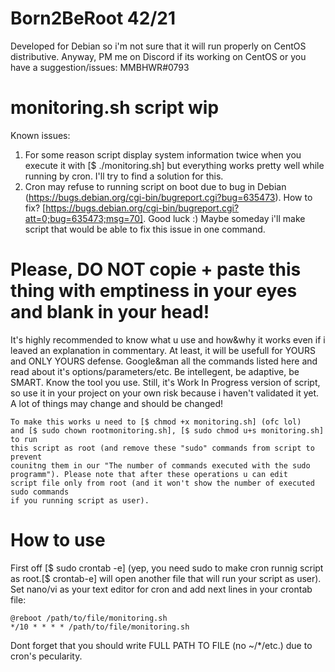 
# Born2BeRoot 42/21

Developed for Debian so i'm not sure that it will run properly on CentOS distributive. Anyway, PM me on Discord if its working on CentOS or you have a suggestion/issues: MMBHWR#0793

# monitoring.sh script wip
Known issues: 
1) For some reason script display system information twice when you execute it with [$ ./monitoring.sh] but everything works pretty well while running by cron. I'll try to find a solution for this.
2) Cron may refuse to running script on boot due to bug in Debian (https://bugs.debian.org/cgi-bin/bugreport.cgi?bug=635473). How to fix? [https://bugs.debian.org/cgi-bin/bugreport.cgi?att=0;bug=635473;msg=70]. Good luck :) Maybe someday i'll make script that would be able to fix this issue in one command.

# Please, DO NOT copie + paste this thing with emptiness in your eyes and blank in your head!
It's highly recommended to know what u use and how&why it works even if i leaved an explanation in commentary. At least, it will be usefull for YOURS and ONLY YOURS defense. Google&man all the commands listed here and read about it's options/parameters/etc. Be intellegent, be adaptive, be SMART. Know the tool you use.
Still, it's Work In Progress version of script, so use it in your project on your own risk because i haven't validated it yet. A lot of things may change and should be changed!
~~~~~~~~~~~~~~~~~~~~~~~~~~~~~~~~~~~~~~~~~~~~~~~~~~~~~~~~~~~~~~~~~~~~~~~~~~~~~~~~~~~~~~~~~~~~~~~~~~~~~~~~~~~~~~~~~~~~~~~~~~~~~~~~~~~~~~~~~~~~~~~~~
To make this works u need to [$ chmod +x monitoring.sh] (ofc lol) 
and [$ sudo chown rootmonitoring.sh], [$ sudo chmod u+s monitoring.sh] to run 
this script as root (and remove these "sudo" commands from script to prevent 
counitng them in our "The number of commands executed with the sudo 
programm"). Please note that after these operations u can edit 
script file only from root (and it won't show the number of executed sudo commands
if you running script as user).
~~~~~~~~~~~~~~~~~~~~~~~~~~~~~~~~~~~~~~~~~~~~~~~~~~~~~~~~~~~~~~~~~~~~~~~~~~~~~~~~~~~~~~~~~~~~~~~~~~~~~~~~~~~~~~~~~~~~~~~~~~~~~~~~~~~~~~~~~~~~~~~~~
# How to use
First off [$ sudo crontab -e] (yep, you need sudo to make cron runnig script as root.[$ crontab-e] will open another file that will run your script as user). Set nano/vi as your text editor for cron and add next lines in your crontab file:
~~~~~~~~~~~~~~~~~~~~~~~~~~
@reboot /path/to/file/monitoring.sh
*/10 * * * * /path/to/file/monitoring.sh
~~~~~~~~~~~~~~~~~~~~~~~~~~
Dont forget that you should write FULL PATH TO FILE (no ~/*/etc.) due to cron's pecularity.
